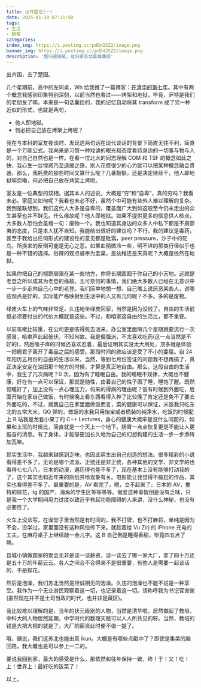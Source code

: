 ```yaml
---
title: 出齐国记(一)
date: 2025-01-30 07:11:58
tags:
- 生活
- 随笔
categories:
index_img: https://i.postimg.cc/pdDd2SZ2/image.png
banner_img: https://i.postimg.cc/pdDd2SZ2/image.png
description: '暨归途随笔，及归家苏北县城偶感'
---
```


出齐国，去了楚国。

几个星期前，高中的左同桌，Wh 给我推了一篇博客：[在清华的第七年](https://map.windsong.top/%E5%9C%A8%E6%B8%85%E5%8D%8E%E7%9A%84%E7%AC%AC%E4%B8%83%E5%B9%B4/)。其中有两个概念我感到印象特别深刻，以前当然也看过——烤架和地狱，毕竟，萨特是我们的老朋友了嘛。本来是一句话囊括的，我的记忆自动将其 transform 成了另一种近似的形式，也就是两句，

- 他人即地狱。
- 何必把自己放在烤架上烤呢？

我在与本科的室友夜谈时，发现这两句话在现代谈话的背景下简直无往不利，简直是一个万能公式。我向来是习惯一种戏谑的眼光和态度看待身边的一切事与物与人的，对自己自然也是一样。在看一位北大的同志理解 COM 和 TSF 的概念如此之快，我心生一丝惶惑乃至退缩之感，别人花费很少的心力就可以把某种概念融会贯通，那么，我耗费的那些时间又算什么呢？几番敲额，还是决定继续干，他人即地狱嘛您嘞，何必把自己放在烤架上烤呢。

室友是一位典型的双相。据其本人的述说，大概是“穷”和“自卑”，真的穷吗？我看未必。家庭又如何呢？我看也未必不好，虽然个中可能有些外人难以理解的复杂。我倒是联想到，我们这代人大多是自卑的，覆盖面广大到如这般至今仍未走出的众生甚至也并不鲜见。什么缘故呢？他人即地狱。如果不提供更多的信息供人检点，大多数人恐怕会盖棺一句：废物一个。我也知道其身边的众多人中私下都是不屑鄙夷的态度，只是本人犹不自知。我能给出很好的建议吗？不行，我的建议是毒药，甚至于我给出任何形式的建设性的意见都是砒霜，peer pressure，沙子中的鸵鸟，所换来的反倒可能是无心之恶。如果血稍微冷一些，明不详的那类行径似乎也是一种不错的选择。俗辣的观点被奉为圭臬，是幼稚还是天真呢？大概是依然在地狱。

如果你把自己的视野局限在某一些地方，你将长期困囿于你自己的小天地。这就是老登之所以成其为老登的缘故。无可奈何的事情，我们绝大多数人已经在无意识中一步一步走向自己心中的老登。我们简单地想一想，自己嘴上说厌恶某些人，说哪些观点是好的，实际能严格映射到生活中的人又有几何呢？不多。多的是废物。

绿皮火车上的气味非常足，久违地坐绿皮回家，当然是因为没钱了。自由的生活前提必须要付出的代价大概就是这些。不过，和咱家这自由的生活比，都不重要。

以前咳嗽比较重，在公司更是咳得死去活来，办公室里面隔几个星期就要流行一次感冒，咳嗽声此起彼伏，不知何故。我是倔强派，不太喜欢吃药(这一点当然是不好的)，然后嗓子痒的时候还喜欢忍着，最后证明其实没太大用处，顶多就是体验一把瘾君子离开了毒品之后的感受。那段时间的肺应该是受了不小的委屈。自 24 年阳历五月份的自由的生活以来，当然，等到七月份签证的问题我不想再搞了，真正决定安定在油田那个地方的时候，才算是真正地自由。那么，这段自由的生活中，我生了几次病呢？0 次，因为有了睡眠自由。我的睡眠不规律，大概也不健康，好在有一点可以保证，那就是随性，由着自己的性子困了睡，睡饱了醒。既然觉睡好了，加上没有一点心理压力，何来的得病的理由呢？饭有时候到外面吃，后面开始在家自己做饭，有时候晚上看东西看得入神了比较晚了肯定还是免不了要去外面吃的，不过，就我自己在家里面做饭而言，菜的健康可以保证，米饭我只吃东北的五常大米，QQ 弹的，做饭的水我只用怡宝或者桶装的纯净水，吃饭的时候配上 B 站我是龙套小果丁的 C++ Lectures，身心的健康大概率是没什么问题的，如果和上班的时候比，简直就是一个天上一个地下。肠胃一点点恢复更是不能让人更振奋的消息。有了身体，才能够更加长久地为自己的幻想构建的生活一步一步添砖加瓦嘛。

现实生活中，我越来越感到乏味，也因此萌生出自己创造的想法。很多精彩的小说看得差不多了，无论是哪个流派、正统还是非正统，各种其他的文学、非文学的也看得七七八八，日本的动漫，遍历得也差不多了，现在基本上没有能够打动我的了，这个其实也和近年来的厕纸井喷现象有关。电影能让我觉得不尴尬的作品，其实也看得差不多了。最重要的是，AV 看完了。嗯，立不起来了。日本的 AV，推特的探花，tg 的国产，海角的学生区等等等等。做爱这种事情倒是没有乏味，只是我一个大学期间用力过度以致近乎勃起功能障碍的人来讲，没什么神秘，也没有必要性了。

火车上没法写，在澡堂子里当然是有时间的，我不打牌，也不打麻将，单纯是因为不会，没学过，家里面没有这种风俗传下来。就趁着给 Vu Zirj 的 iPhone 充电的工夫，在麻将桌子上继续敲一会儿字。这 B 自己倒是睡得香甜，毕竟四五点了嘛。

县城小镇做题家的聚会无非是谈一谈薪资，谈一谈去了哪一家大厂，拿了四十万还是五十万的年薪云云。各人之间合不合得来不是很重要，有些人是需要一起谈话的，不是探花。

然后是泡澡，我们苏北当然是坦诚相见的泡澡。久违的泡澡也不能不说是一种享受。我作为一个无业游民观察着这一切，也记录着这一切。请称呼我为书记官谢谢(虽然现在并不是土司当政的时代，也并非是藏区)。

我比较难以理解的是，当年的状元级别的人物，当然是清华啦，居然做起了教培，中科大的人物居然延期，中学时代的数理天赋可以人人所共见的呀。当然，教培的钱是大把大把的就是了。大厂的薪资此时便不值一提了。

哦，据说，我们这苏北也能出真 ikun。大概是有哪些点戳中了？即使是集美的脑回路，我大概也是可以参上一二的。

要说我回到家，最大的感受是什么，那依然和往年保持一致，终！于！又！吃！上！世界上！最好吃的饭菜了！

以上。


